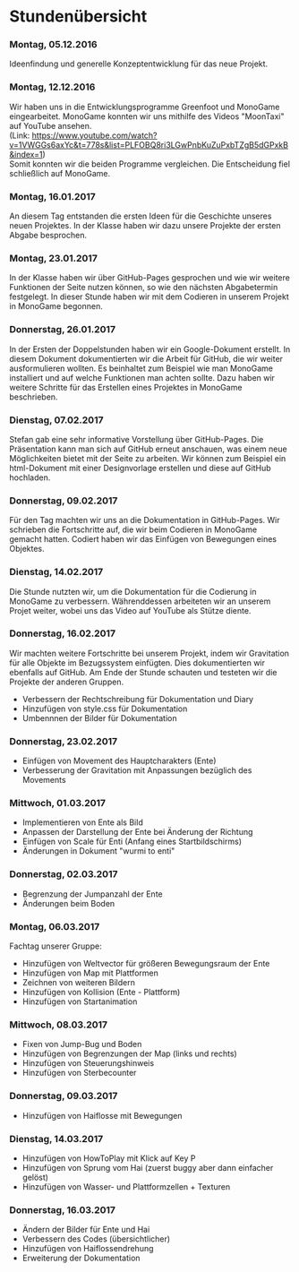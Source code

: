 ﻿<h1>Stundenübersicht</h1>

<p><h3>Montag, 05.12.2016</h3></p>

Ideenfindung und generelle Konzeptentwicklung für das neue Projekt.

<p><h3>Montag, 12.12.2016</h3></p>

Wir haben uns in die Entwicklungsprogramme Greenfoot und MonoGame eingearbeitet. 
MonoGame konnten wir uns mithilfe des Videos "MoonTaxi" auf YouTube ansehen.  
(Link: https://www.youtube.com/watch?v=1VWGGs6axYc&t=778s&list=PLFOBQ8ri3LGwPnbKuZuPxbTZgB5dGPxkB&index=1)   
Somit konnten wir die beiden Programme vergleichen. Die Entscheidung fiel schließlich auf MonoGame.

<p><h3>Montag, 16.01.2017</h3></p>

An diesem Tag entstanden die ersten Ideen für die Geschichte unseres neuen Projektes. 
In der Klasse haben wir dazu unsere Projekte der ersten Abgabe besprochen.

<p><h3>Montag, 23.01.2017</h3></p>

In der Klasse haben wir über GitHub-Pages gesprochen und wie wir weitere Funktionen der Seite nutzen können, so wie den nächsten Abgabetermin festgelegt. 
In dieser Stunde haben wir mit dem Codieren in unserem Projekt in MonoGame begonnen.

<p><h3>Donnerstag, 26.01.2017</h3></p>

In der Ersten der Doppelstunden haben wir ein Google-Dokument erstellt. 
In diesem Dokument dokumentierten wir die Arbeit für GitHub, die wir weiter ausformulieren wollten. 
Es beinhaltet zum Beispiel wie man MonoGame installiert und auf welche Funktionen man achten sollte.
Dazu haben wir weitere Schritte für das Erstellen eines Projektes in MonoGame beschrieben.

<p><h3>Dienstag, 07.02.2017</h3></p>

Stefan gab eine sehr informative Vorstellung über GitHub-Pages. Die Präsentation kann man sich auf GitHub erneut anschauen, was einem neue Möglichkeiten bietet mit der Seite zu arbeiten. 
Wir können zum Beispiel ein html-Dokument mit einer Designvorlage erstellen und diese auf GitHub hochladen. 
	
<p><h3>Donnerstag, 09.02.2017</h3></p>

Für den Tag machten wir uns an die Dokumentation in GitHub-Pages. 
Wir schrieben die Fortschritte auf, die wir beim Codieren in MonoGame gemacht hatten.
Codiert haben wir das Einfügen von Bewegungen eines Objektes. 

<p><h3>Dienstag, 14.02.2017</h3></p>

Die Stunde nutzten wir, um die Dokumentation für die Codierung in MonoGame zu verbessern.
Währenddessen arbeiteten wir an unserem Projet weiter, wobei uns das Video auf YouTube als Stütze diente.

<p><h3>Donnerstag, 16.02.2017</h3></p>

Wir machten weitere Fortschritte bei unserem Projekt, indem wir Gravitation für alle Objekte im Bezugssystem einfügten. Dies dokumentierten wir ebenfalls auf GitHub.
Am Ende der Stunde schauten und testeten wir die Projekte der anderen Gruppen.

<p><h3<Dienstag, 21.02.2017</h3></p>

- Verbessern der Rechtschreibung für Dokumentation und Diary
- Hinzufügen von style.css für Dokumentation
- Umbennnen der Bilder für Dokumentation

<p><h3>Donnerstag, 23.02.2017</h3></p>

- Einfügen von Movement des Hauptcharakters (Ente)
- Verbesserung der Gravitation mit Anpassungen bezüglich des Movements

<p><h3>Mittwoch, 01.03.2017</h3></p>

- Implementieren von Ente als Bild
- Anpassen der Darstellung der Ente bei Änderung der Richtung
- Einfügen von Scale für Enti (Anfang eines Startbildschirms)
- Änderungen in Dokument "wurmi to enti"

<p><h3>Donnerstag, 02.03.2017</h3></p>

- Begrenzung der Jumpanzahl der Ente
- Änderungen beim Boden

<p><h3>Montag, 06.03.2017</h3></p>

Fachtag unserer Gruppe:

- Hinzufügen von Weltvector für größeren Bewegungsraum der Ente
- Hinzufügen von Map mit Plattformen
- Zeichnen von weiteren Bildern
- Hinzufügen von Kollision (Ente - Plattform)
- Hinzufügen von Startanimation

<p><h3>Mittwoch, 08.03.2017</h3></p>

- Fixen von Jump-Bug und Boden
- Hinzufügen von Begrenzungen der Map (links und rechts)
- Hinzufügen von Steuerungshinweis
- Hinzufügen von Sterbecounter

<p><h3>Donnerstag, 09.03.2017</h3></p>

- Hinzufügen von Haiflosse mit Bewegungen

<p><h3>Dienstag, 14.03.2017</h3></p>

- Hinzufügen von HowToPlay mit Klick auf Key P
- Hinzufügen von Sprung vom Hai (zuerst buggy aber dann einfacher gelöst)
- Hinzufügen von Wasser- und Plattformzellen + Texturen

<p><h3>Donnerstag, 16.03.2017</h3></p>

- Ändern der Bilder für Ente und Hai
- Verbessern des Codes (übersichtlicher)
- Hinzufügen von Haiflossendrehung
- Erweiterung der Dokumentation




